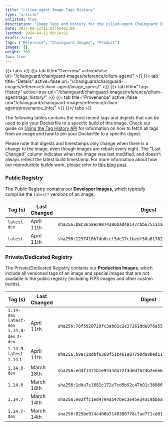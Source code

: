 ```yaml
---
title: "cilium-agent Image Tags History"
type: "article"
unlisted: true
description: "Image Tags and History for the cilium-agent Chainguard Image"
date: 2023-06-22T11:07:52+02:00
lastmod: 2024-04-12 00:54:01
draft: false
tags: ["Reference", "Chainguard Images", "Product"]
images: []
weight: 700
toc: true
---
```


{{< tabs >}}
{{< tab title="Overview" active=false url="/chainguard/chainguard-images/reference/cilium-agent/" >}}
{{< tab title="Details" active=false url="/chainguard/chainguard-images/reference/cilium-agent/image_specs/" >}}
{{< tab title="Tags History" active=true url="/chainguard/chainguard-images/reference/cilium-agent/tags_history/" >}}
{{< tab title="Provenance" active=false url="/chainguard/chainguard-images/reference/cilium-agent/provenance_info/" >}}
{{</ tabs >}}

The following tables contains the most recent tags and digests that can be used to pin your Dockerfile to a specific build of this image. Check our guide on [Using the Tag History API](/chainguard/chainguard-images/using-the-tag-history-api/) for information on how to fetch all tags from an image and how to pin your Dockerfile to a specific digest.

Please note that digests and timestamps only change when there is a change to the image, even though images are rebuilt every night. The "Last Changed" column indicates when the image was last modified, and doesn't always reflect the latest build timestamp. For more information about how our reproducible builds work, please refer to [this blog post](https://www.chainguard.dev/unchained/reproducing-chainguards-reproducible-image-builds).

### Public Registry
The Public Registry contains our **Developer Images**, which typically comprise the `latest*` versions of an image.

| Tag (s)       | Last Changed | Digest                                                                    |
|---------------|--------------|---------------------------------------------------------------------------|
|  `latest-dev` | April 11th   | `sha256:b9c3658e29074386bad48147cbb675131a23d07c606f6fc990bea0ed2c985a2a` |
|  `latest`     | April 11th   | `sha256:1297410b7db0ccf5de17c1bedf50a81782b9d16fc860065b8d467bbf17b06f74` |


### Private/Dedicated Registry
The Private/Dedicated Registry contains our **Production Images**, which include all versioned tags of an image and special images that are not available in the public registry (including FIPS images and other custom builds).

| Tag (s)                                       | Last Changed | Digest                                                                    |
|-----------------------------------------------|--------------|---------------------------------------------------------------------------|
|  `1.14-dev` `latest-dev` `1.14.9-dev` `1-dev` | April 11th   | `sha256:78f5920729fc3ab81c2e37261dde976a55d75e91af7ed012514ae438bce0bf0b` |
|  `1.14.9` `latest` `1.14` `1`                 | April 11th   | `sha256:b9ac38dbf6368f51b461e87798d99bed11f989d90c50a41bbb84c326bfc041a8` |
|  `1.14.8-dev`                                 | March 18th   | `sha256:ed3f1371b1e9434da72f3dedf623b2ede611bf8fb5ca762f45d5ce7af1adde1a` |
|  `1.14.8`                                     | March 18th   | `sha256:1dda7c1682e172e7ed9b92c47b01c36866b25a5e003539de7824af1a62349de1` |
|  `1.14.7`                                     | March 14th   | `sha256:e92ffc1ed4794a547bec3645e343c9bb6a5d081730dbb7dcaac1b9f13e104a68` |
|  `1.14.7-dev`                                 | March 14th   | `sha256:825be924a406b7148380778c7ae771cd01a2eea38214578b65d15696cb7821e0` |

